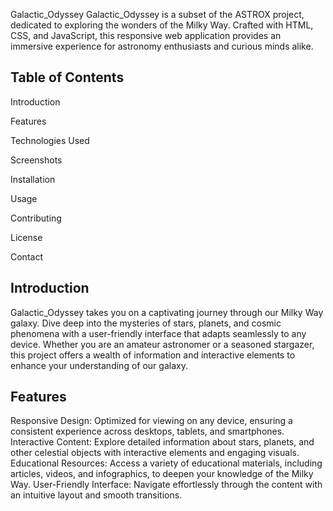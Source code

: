 Galactic_Odyssey
Galactic_Odyssey is a subset of the ASTROX project, dedicated to exploring the wonders of the Milky Way. Crafted with HTML, CSS, and JavaScript, this responsive web application provides an immersive experience for astronomy enthusiasts and curious minds alike.


Table of Contents
------------------

Introduction

Features

Technologies Used

Screenshots

Installation

Usage

Contributing

License

Contact

Introduction
-------------

Galactic_Odyssey takes you on a captivating journey through our Milky Way galaxy. Dive deep into the mysteries of stars, planets, and cosmic phenomena with a user-friendly interface that adapts seamlessly to any device. Whether you are an amateur astronomer or a seasoned stargazer, this project offers a wealth of information and interactive elements to enhance your understanding of our galaxy.

Features
---------

Responsive Design: Optimized for viewing on any device, ensuring a consistent experience across desktops, tablets, and smartphones.
Interactive Content: Explore detailed information about stars, planets, and other celestial objects with interactive elements and engaging visuals.
Educational Resources: Access a variety of educational materials, including articles, videos, and infographics, to deepen your knowledge of the Milky Way.
User-Friendly Interface: Navigate effortlessly through the content with an intuitive layout and smooth transitions.



